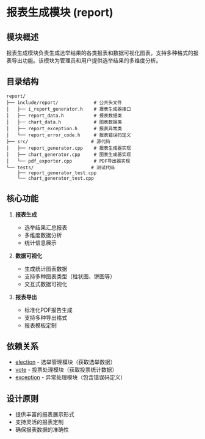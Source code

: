 # 报表生成模块 (report)

## 模块概述

报表生成模块负责生成选举结果的各类报表和数据可视化图表，支持多种格式的报表导出功能。该模块为管理员和用户提供选举结果的多维度分析。

## 目录结构

```
report/
├── include/report/             # 公共头文件
│   ├── i_report_generator.h    # 报表生成器接口
│   ├── report_data.h           # 报表数据类
│   ├── chart_data.h            # 图表数据类
│   ├── report_exception.h      # 报表异常类
│   └── report_error_code.h     # 报表错误码定义
├── src/                       # 源代码
│   ├── report_generator.cpp    # 报表生成器实现
│   ├── chart_generator.cpp     # 图表生成器实现
│   └── pdf_exporter.cpp        # PDF导出器实现
└── tests/                     # 测试代码
    ├── report_generator_test.cpp
    └── chart_generator_test.cpp
```

## 核心功能

1. **报表生成**
   - 选举结果汇总报表
   - 多维度数据分析
   - 统计信息展示

2. **数据可视化**
   - 生成统计图表数据
   - 支持多种图表类型（柱状图、饼图等）
   - 交互式数据可视化

3. **报表导出**
   - 标准化PDF报告生成
   - 支持多种导出格式
   - 报表模板定制

## 依赖关系

- [election](../../election/) - 选举管理模块（获取选举数据）
- [vote](../../vote/) - 投票处理模块（获取投票统计数据）
- [exception](../../exception/) - 异常处理模块（包含错误码定义）

## 设计原则

- 提供丰富的报表展示形式
- 支持灵活的报表定制
- 确保报表数据的准确性